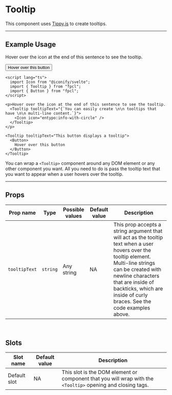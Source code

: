 <script lang="ts">
  import Icon from "@iconify/svelte";
  import { Tooltip } from "/src/lib";
  import { Button } from "/src/lib";
</script>

# Tooltip

This component uses [Tippy.js](https://atomiks.github.io/tippyjs/) to create tooltips.

---

## Example Usage

<p>Hover over the icon at the end of this sentence to see the tooltip.
  <Tooltip tooltipText="{`You can easily create \n\n tooltips that have \n\n multi-line content.`}">
    <Icon icon="entypo:info-with-circle" />
  </Tooltip>
</p>

<Tooltip tooltipText="This button displays a tooltip">
  <Button>
    Hover over this button
  </Button>
</Tooltip>

```svelte
<script lang="ts">
  import Icon from "@iconify/svelte";
  import { Tooltip } from "fpcl";
  import { Button } from "fpcl";
</script>

<p>Hover over the icon at the end of this sentence to see the tooltip.
  <Tooltip tooltipText="{`You can easily create \n\n tooltips that have \n\n multi-line content.`}">
    <Icon icon="entypo:info-with-circle" />
  </Tooltip>
</p>

<Tooltip tooltipText="This button displays a tooltip">
  <Button>
    Hover over this button
  </Button>
</Tooltip>
```

You can wrap a `<Tooltip>` component around any DOM element or any other component you want. All you need to do is pass the tooltip text that you want to appear when a user hovers over the tooltip.


---

## Props
| Prop name | Type | Possible values | Default value | Description |
| --------- | ---- | --------------- | ------------- | ----------- |
| `tooltipText` | `string` | Any string | NA | This prop accepts a string argument that will act as the tooltip text when a user hovers over the tooltip element. Multi-line strings can be created with newline characters that are inside of backticks, which are inside of curly braces. See the code examples above. |

<br>

## Slots
| Slot name | Default value | Description |
| --------- | ------------- | ----------- |
| Default slot | NA | This slot is the DOM element or component that you will wrap with the `<Tooltip>` opening and closing tags. |
